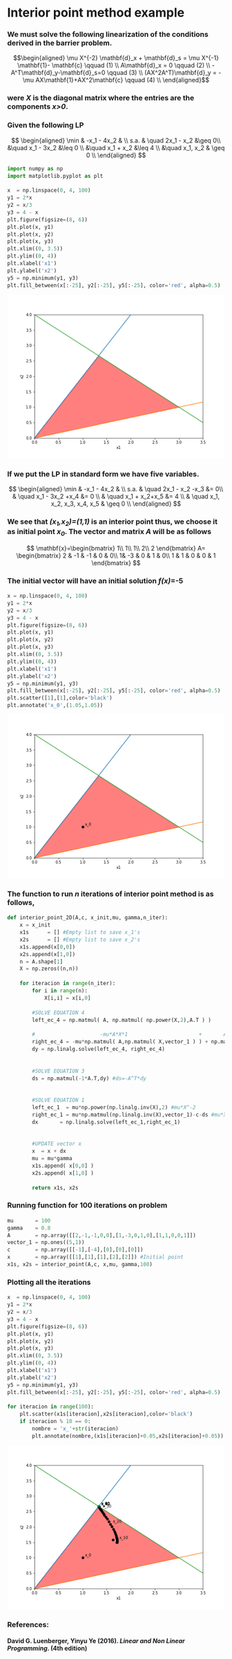 # Interior point method example
### We must solve the following linearization of the conditions derived in the barrier problem.


$$\begin{aligned}
\mu X^{-2} \mathbf{d}_x +  \mathbf{d}_s = \mu X^{-1} \mathbf{1}- \mathbf{c} \qquad (1) \\
A\mathbf{d}_x = 0  \qquad  (2) \\
-A^T\mathbf{d}_y-\mathbf{d}_s=0 \qquad (3) \\
(AX^2A^T)\mathbf{d}_y = - \mu AX\mathbf{1}+AX^2\mathbf{c} \qquad (4) \\
\end{aligned}$$


### were *X* is the diagonal matrix where the entries are the components *x>0*.

### Given the following LP

$$
\begin{aligned}
\min  & -x_1 - 4x_2 & \\
s.a. & \quad 2x_1 - x_2 &\geq  0\\ 
&\quad x_1 - 3x_2  &\leq  0 \\
&\quad x_1 +  x_2  &\leq  4 \\
&\quad x_1, x_2  & \geq  0 \\
\end{aligned}
$$

```python
import numpy as np
import matplotlib.pyplot as plt

x  = np.linspace(0, 4, 100)
y1 = 2*x
y2 = x/3
y3 = 4 - x
plt.figure(figsize=(8, 6))
plt.plot(x, y1)
plt.plot(x, y2)
plt.plot(x, y3)
plt.xlim((0, 3.5))
plt.ylim((0, 4))
plt.xlabel('x1')
plt.ylabel('x2')
y5 = np.minimum(y1, y3)
plt.fill_between(x[:-25], y2[:-25], y5[:-25], color='red', alpha=0.5)
```

![problem_fig](images/problem.png)

### If we put the LP in standard form we have five variables.

$$
\begin{aligned}
\min  & -x_1 - 4x_2 & \\
s.a. & \quad 2x_1 - x_2 -x_3  &=  0\\
& \quad x_1 - 3x_2 +x_4  &=  0 \\
& \quad x_1 +  x_2+x_5  &= 4 \\ 
& \quad x_1, x_2, x_3, x_4, x_5  & \geq  0 \\
\end{aligned}
$$

### We see that *(x<sub>1</sub>,x<sub>2</sub>)=(1,1)* is an interior point thus, we choose it as initial point *x<sub>0</sub>*. The vector and matrix *A* will be as follows

$$
\mathbf{x}=\begin{bmatrix}
1\\
1\\
1\\
2\\ 
2
\end{bmatrix}
A= \begin{bmatrix} 2 & -1 & -1 & 0 & 0\\
1& -3 & 0 & 1 & 0\\
1 & 1 & 0 & 0 & 1
\end{bmatrix}
$$
### The initial vector will have an initial solution *f(**x**)*=-5

```python
x = np.linspace(0, 4, 100)
y1 = 2*x
y2 = x/3
y3 = 4 - x
plt.figure(figsize=(8, 6))
plt.plot(x, y1)
plt.plot(x, y2)
plt.plot(x, y3)
plt.xlim((0, 3.5))
plt.ylim((0, 4))
plt.xlabel('x1')
plt.ylabel('x2')
y5 = np.minimum(y1, y3)
plt.fill_between(x[:-25], y2[:-25], y5[:-25], color='red', alpha=0.5)
plt.scatter([1],[1],color='black')
plt.annotate('x_0',(1.05,1.05))
```

![problem_fig](images/init_problem.png)

### The function to run *n* iterations of interior point method is as follows,

```python
def interior_point_2D(A,c, x_init,mu, gamma,n_iter):
    x = x_init
    x1s      = [] #Empty list to save x_1's
    x2s      = [] #Empty list to save x_2's 
    x1s.append(x[0,0])
    x2s.append(x[1,0])
    n = A.shape[1]
    X = np.zeros((n,n))
    
    for iteracion in range(n_iter):
        for i in range(n):
            X[i,i] = x[i,0]
            
        #SOLVE EQUATION 4
        left_ec_4 = np.matmul( A, np.matmul( np.power(X,2),A.T ) )

        #                     -mu*A*X*1                       +       AX^2c
        right_ec_4 = -mu*np.matmul( A,np.matmul( X,vector_1 ) ) + np.matmul( A,np.matmul( np.power(X,2),c ) )
        dy = np.linalg.solve(left_ec_4, right_ec_4)


        #SOLVE EQUATION 3
        ds = np.matmul(-1*A.T,dy) #ds=-A^T*dy


        #SOLVE EQUATION 1
        left_ec_1  = mu*np.power(np.linalg.inv(X),2) #mu*X^-2
        right_ec_1 = mu*np.matmul(np.linalg.inv(X),vector_1)-c-ds #mu*X^-1*1-c-ds
        dx       = np.linalg.solve(left_ec_1,right_ec_1)


        #UPDATE vector x
        x  = x + dx
        mu = mu*gamma
        x1s.append( x[0,0] )
        x2s.append( x[1,0] )

        return x1s, x2s
```

### Running function for 100 iterations on problem

```python
mu       = 100
gamma    = 0.8
A        = np.array([[2,-1,-1,0,0],[1,-3,0,1,0],[1,1,0,0,1]])
vector_1 = np.ones((5,1))
c        = np.array([[-1],[-4],[0],[0],[0]])
x        = np.array([[1],[1],[1],[2],[2]]) #Initial point
x1s, x2s = interior_point(A,c, x,mu, gamma,100)
```

### Plotting all the iterations

```python
x  = np.linspace(0, 4, 100)
y1 = 2*x
y2 = x/3
y3 = 4 - x
plt.figure(figsize=(8, 6))
plt.plot(x, y1)
plt.plot(x, y2)
plt.plot(x, y3)
plt.xlim((0, 3.5))
plt.ylim((0, 4))
plt.xlabel('x1')
plt.ylabel('x2')
y5 = np.minimum(y1, y3)
plt.fill_between(x[:-25], y2[:-25], y5[:-25], color='red', alpha=0.5)

for iteracion in range(100):
    plt.scatter(x1s[iteracion],x2s[iteracion],color='black')
    if iteracion % 10 == 0:
        nombre = 'x_'+str(iteracion)
        plt.annotate(nombre,(x1s[iteracion]+0.05,x2s[iteracion]+0.05))
```

![problem_fig](images/results.png)

### References:
#### David G. Luenberger, Yinyu Ye (2016). *Linear and Non Linear Programming*. (4th edition)